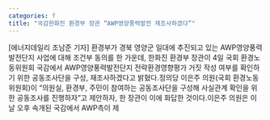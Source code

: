 ```yaml
---
categories: f
title: "국감한화진 환경부 장관 “AWP영양풍력발전 재조사하겠다”"
---
```

[에너지데일리 조남준 기자] 환경부가 경북 영양군 일대에 추진되고 있는 AWP영양풍력발전단지 사업에 대해 조건부 동의를 한 가운데, 한화진 환경부 장관이 4일 국회 환경노동위원회 국감에서 AWP영양풍력발전단지 전략환경영향평가 거짓 작성 여부를 확인하기 위한 공동조사단을 구성, 재조사하겠다고 밝혔다.정의당 이은주 의원(국회 환경노동위원회)이 “의원실, 환경부, 주민이 참여하는 공동조사단을 구성해 사실관계 확인을 위한 공동조사를 진행하자”고 제안하자, 한 장관이 이에 화답한 것이다.이은주 의원은 이날 오후 속개된 국감에서 AWP측이 제